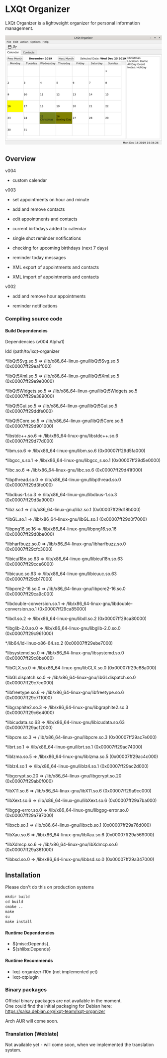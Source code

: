 # LXQt Organizer
LXQt Organizer is a lightweight organizer for personal information management.

![](lxqt-organizer-v004.png)

## Overview

v004

* custom calendar

v003 

* set appointments on hour and minute

* add and remove contacts

* edit appointments and contacts

* current birthdays added to calendar

* single shot reminder notifications

* checking for upcoming birthdays (next 7 days)

* reminder today messages

* XML export of appointments and contacts

* XML import of appointments and contacts

v002

* add and remove hour appointments

* reminder notifications



### Compiling source code
#### Build Dependencies

Dependencies (v004 Alpha1)

ldd /path/to/lxqt-organizer

*libQt5Svg.so.5 => /lib/x86_64-linux-gnu/libQt5Svg.so.5 (0x00007ff29ea1f000)

*libQt5Xml.so.5 => /lib/x86_64-linux-gnu/libQt5Xml.so.5 (0x00007ff29e9e0000)

*libQt5Widgets.so.5 => /lib/x86_64-linux-gnu/libQt5Widgets.so.5 (0x00007ff29e389000)

*libQt5Gui.so.5 => /lib/x86_64-linux-gnu/libQt5Gui.so.5 (0x00007ff29ddfe000)

*libQt5Core.so.5 => /lib/x86_64-linux-gnu/libQt5Core.so.5 (0x00007ff29d901000)

*libstdc++.so.6 => /lib/x86_64-linux-gnu/libstdc++.so.6 (0x00007ff29d77d000)

*libm.so.6 => /lib/x86_64-linux-gnu/libm.so.6 (0x00007ff29d5fa000)

*libgcc_s.so.1 => /lib/x86_64-linux-gnu/libgcc_s.so.1 (0x00007ff29d5e0000)

*libc.so.6 => /lib/x86_64-linux-gnu/libc.so.6 (0x00007ff29d41f000)

*libpthread.so.0 => /lib/x86_64-linux-gnu/libpthread.so.0 (0x00007ff29d3fe000)

*libdbus-1.so.3 => /lib/x86_64-linux-gnu/libdbus-1.so.3 (0x00007ff29d3a9000)

*libz.so.1 => /lib/x86_64-linux-gnu/libz.so.1 (0x00007ff29d18b000)

*libGL.so.1 => /lib/x86_64-linux-gnu/libGL.so.1 (0x00007ff29d0f7000)

*libpng16.so.16 => /lib/x86_64-linux-gnu/libpng16.so.16 (0x00007ff29d0be000)

*libharfbuzz.so.0 => /lib/x86_64-linux-gnu/libharfbuzz.so.0 (0x00007ff29cfc3000)

*libicui18n.so.63 => /lib/x86_64-linux-gnu/libicui18n.so.63 (0x00007ff29cce6000)

*libicuuc.so.63 => /lib/x86_64-linux-gnu/libicuuc.so.63 (0x00007ff29cb17000)

*libpcre2-16.so.0 => /lib/x86_64-linux-gnu/libpcre2-16.so.0 (0x00007ff29ca9c000)

*libdouble-conversion.so.1 => /lib/x86_64-linux-gnu/libdouble-conversion.so.1 (0x00007ff29ca85000)

*libdl.so.2 => /lib/x86_64-linux-gnu/libdl.so.2 (0x00007ff29ca80000)

*libglib-2.0.so.0 => /lib/x86_64-linux-gnu/libglib-2.0.so.0 (0x00007ff29c961000)

*/lib64/ld-linux-x86-64.so.2 (0x00007ff29ebe7000)

*libsystemd.so.0 => /lib/x86_64-linux-gnu/libsystemd.so.0 (0x00007ff29c8be000)

*libGLX.so.0 => /lib/x86_64-linux-gnu/libGLX.so.0 (0x00007ff29c88a000)

*libGLdispatch.so.0 => /lib/x86_64-linux-gnu/libGLdispatch.so.0 (0x00007ff29c7cd000)

*libfreetype.so.6 => /lib/x86_64-linux-gnu/libfreetype.so.6 (0x00007ff29c711000)

*libgraphite2.so.3 => /lib/x86_64-linux-gnu/libgraphite2.so.3 (0x00007ff29c6e4000)

*libicudata.so.63 => /lib/x86_64-linux-gnu/libicudata.so.63 (0x00007ff29acf2000)

*libpcre.so.3 => /lib/x86_64-linux-gnu/libpcre.so.3 (0x00007ff29ac7e000)

*librt.so.1 => /lib/x86_64-linux-gnu/librt.so.1 (0x00007ff29ac74000)

*liblzma.so.5 => /lib/x86_64-linux-gnu/liblzma.so.5 (0x00007ff29ac4c000)

*liblz4.so.1 => /lib/x86_64-linux-gnu/liblz4.so.1 (0x00007ff29ac2d000)

*libgcrypt.so.20 => /lib/x86_64-linux-gnu/libgcrypt.so.20 (0x00007ff29ab0f000)

*libX11.so.6 => /lib/x86_64-linux-gnu/libX11.so.6 (0x00007ff29a9cc000)

*libXext.so.6 => /lib/x86_64-linux-gnu/libXext.so.6 (0x00007ff29a7ba000)

*libgpg-error.so.0 => /lib/x86_64-linux-gnu/libgpg-error.so.0 (0x00007ff29a797000)

*libxcb.so.1 => /lib/x86_64-linux-gnu/libxcb.so.1 (0x00007ff29a76d000)

*libXau.so.6 => /lib/x86_64-linux-gnu/libXau.so.6 (0x00007ff29a569000)

*libXdmcp.so.6 => /lib/x86_64-linux-gnu/libXdmcp.so.6 (0x00007ff29a361000)

*libbsd.so.0 => /lib/x86_64-linux-gnu/libbsd.so.0 (0x00007ff29a347000)


## Installation
Please don't do this on production systems

```
mkdir build  
cd build  
cmake ..
make
su
make install
```

#### Runtime Dependencies
* ${misc:Depends},
* ${shlibs:Depends}

#### Runtime Recommends
* lxqt-organizer-l10n (not implemented yet)
* lxqt-qtplugin

### Binary packages

Official binary packages are not available in the moment.  
One could find the initial packaging for Debian here:  
https://salsa.debian.org/lxqt-team/lxqt-organizer

Arch AUR will come soon.


### Translation (Weblate)
Not available yet - will come soon, when we implemented the translation system.
